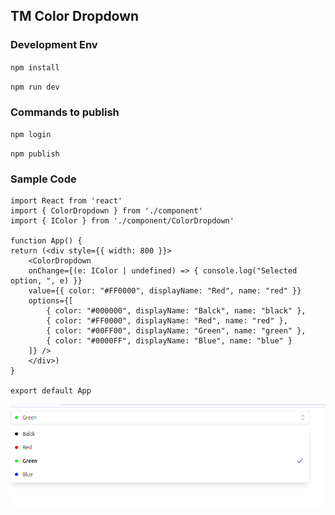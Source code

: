 ## TM Color Dropdown

### Development Env
`npm install`

`npm run dev`

### Commands to publish
`npm login`

`npm publish`

### Sample Code


    import React from 'react'
    import { ColorDropdown } from './component'
    import { IColor } from './component/ColorDropdown'

    function App() {
    return (<div style={{ width: 800 }}>
        <ColorDropdown
        onChange={(e: IColor | undefined) => { console.log("Selected option, ", e) }}
        value={{ color: "#FF0000", displayName: "Red", name: "red" }}
        options={[
            { color: "#000000", displayName: "Balck", name: "black" },
            { color: "#FF0000", displayName: "Red", name: "red" },
            { color: "#00FF00", displayName: "Green", name: "green" },
            { color: "#0000FF", displayName: "Blue", name: "blue" }
        ]} />
        </div>)
    }

    export default App


![alt text](./example01.png)
